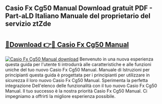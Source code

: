 ## Casio Fx Cg50 Manual Download gratuit PDF - Part-aLD Italiano Manuale del proprietario del servizio ztZde

# <h2><a href="http://dfgdps.blite.top/?on=Casio+Fx+Cg50+Manual">🔗Download 👉🔴 Casio Fx Cg50 Manual</a></h2>

[![Casio Fx Cg50 Manual download](https://i.imgur.com/lujVjoI.png)](http://dfgdps.blite.top/?on=Casio+Fx+Cg50+Manual)
Benvenuto in una nuova esperienza questa guida per l'utente ti introdurrà alle caratteristiche e alle funzioni uniche del tuo nuovo Casio Fx Cg50 Manual. Manuale di Istruzioni per principianti questa guida è progettata per i principianti per utilizzare in sicurezza il loro nuovo Casio Fx Cg50 Manual. Sperimenta la perfetta integrazione Dell'elenco delle funzionalità con il tuo nuovo Casio Fx Cg50 Manual. Il tuo successo è la nostra priorità Casio Fx Cg50 Manual. Ci impegniamo a offrirti la migliore esperienza possibile.
